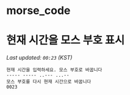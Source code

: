 # morse_code
# 현재 시간을 모스 부호 표시
<!-- MORSE_TIME_START -->
_Last updated: `00:23` (KST)_

```
현재 시간을 입력하세요. 모스 부호로 바꿉니다
----- ----- ..--- ...--
모스 부호를 다시 현재 시간으로 바꿉니다
0023
```
<!-- MORSE_TIME_END -->
